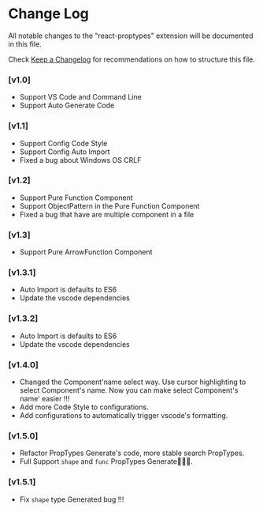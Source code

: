 # Change Log
All notable changes to the "react-proptypes" extension will be documented in this file.

Check [Keep a Changelog](http://keepachangelog.com/) for recommendations on how to structure this file.

### [v1.0]
- Support VS Code and Command Line
- Support Auto Generate Code

### [v1.1]
- Support Config Code Style
- Support Config Auto Import
- Fixed a bug about Windows OS CRLF

### [v1.2]
- Support Pure Function Component
- Support ObjectPattern in the Pure Function Component
- Fixed a bug that have are multiple component in a file

### [v1.3]
- Support Pure ArrowFunction Component

### [v1.3.1]
- Auto Import is defaults to ES6
- Update the vscode dependencies

### [v1.3.2]
- Auto Import is defaults to ES6
- Update the vscode dependencies

### [v1.4.0]
- Changed the Component'name select way. Use cursor highlighting to select Component's name. Now you can make select Component's name' easier !!!
- Add more Code Style to configurations.
- Add configurations to automatically trigger vscode's formatting.

### [v1.5.0]
- Refactor PropTypes Generate's code,  more stable search PropTypes.
- Full Support `shape` and `func` PropTypes Generate🎉🎉🎉.

### [v1.5.1]
- Fix `shape` type Generated bug !!!
